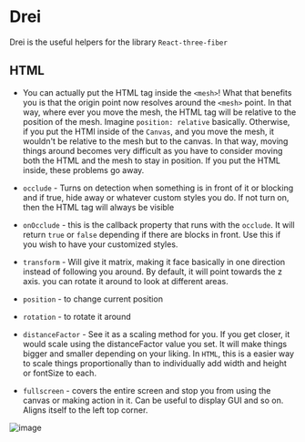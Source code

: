 # Drei
Drei is the useful helpers for the library `React-three-fiber`

## HTML 
* You can actually put the HTML tag inside the `<mesh>`! What that benefits you is that the origin point now resolves around the `<mesh>` point. In that way, where ever you move the mesh, the HTML tag will be relative to the position of the mesh. Imagine `position: relative` basically. Otherwise, if you put the HTMl inside of the `Canvas`, and you move the mesh, it wouldn't be relative to the mesh but to the canvas. In that way, moving things around becomes very difficult as you have to consider moving both the HTML and the mesh to stay in position. If you put the HTML inside, these problems go away. 

* `occlude` - Turns on detection when something is in front of it or blocking and if true, hide away or whatever custom styles you do. If not turn on, then the HTML tag will always be visible 
* `onOcclude` - this is the callback property that runs with the `occlude`. It will return `true` or `false` depending if there are blocks in front. Use this if you wish to have your customized styles. 
* `transform` - Will give it matrix, making it face basically in one direction instead of following you around. By default, it will point towards the z axis. you can rotate it around to look at different areas. 
* `position` - to change current position
* `rotation` - to rotate it around
* `distanceFactor` - See it as a scaling method for you. If you get closer, it would scale using the distanceFactor value you set. It will make things bigger and smaller depending on your liking. In `HTML`, this is a easier way to scale things proportionally than to individually add width and height or fontSize to each. 
* `fullscreen` - covers the entire screen and stop you from using the canvas or making action in it. Can be useful to display GUI and so on. Aligns itself to the left top corner. 


![image](https://user-images.githubusercontent.com/75579372/127249755-ec8e6c6a-3eeb-45d9-a157-48ae1909a328.png)

##
